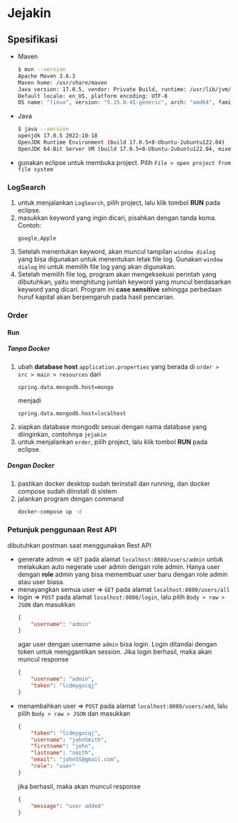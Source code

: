 # Jejakin

## Spesifikasi
- Maven
    ```sh
    $ mvn --version
    Apache Maven 3.6.3
    Maven home: /usr/share/maven
    Java version: 17.0.5, vendor: Private Build, runtime: /usr/lib/jvm/java-17-openjdk-amd64
    Default locale: en_US, platform encoding: UTF-8
    OS name: "linux", version: "5.15.0-41-generic", arch: "amd64", family: "unix"
    ```
- Java
    ```sh
    $ java --version
    openjdk 17.0.5 2022-10-18
    OpenJDK Runtime Environment (build 17.0.5+8-Ubuntu-2ubuntu122.04)
    OpenJDK 64-Bit Server VM (build 17.0.5+8-Ubuntu-2ubuntu122.04, mixed mode, sharing)
    ```
- gunakan eclipse untuk membuka project. Pilih `File > open project from file system`
### LogSearch
1. untuk menjalankan `LogSearch`, pilih project, lalu klik tombol **RUN** pada eclipse.
2. masukkan keyword yang ingin dicari, pisahkan dengan tanda koma. Contoh:
    ```
    google,Apple
    ```
3. Setelah menentukan keyword, akan muncul tampilan `window dialog` yang bisa digunakan untuk menentukan letak file log. Gunakan `window dialog` ini untuk memilih file log yang akan digunakan.
4. Setelah memilih file log, program akan mengeksekusi perintah yang dibutuhkan, yaitu menghitung jumlah keyword yang muncul berdasarkan keyword yang dicari. Program ini __case sensitive__ sehingga perbedaan huruf kapital akan berpengaruh pada hasil pencarian.

### Order
#### Run
##### Tanpa Docker
1. ubah __database host__ `application.properties` yang berada di `order > src > main > resources`
    dari
    ```
    spring.data.mongodb.host=mongo
    ```
    menjadi
    ```
    spring.data.mongodb.host=localhost
    ```
2. siapkan database mongodb sesuai dengan nama database yang diinginkan, contohnya `jejakin`
3. untuk menjalankan `order`, pilih project, lalu klik tombol **RUN** pada eclipse.
##### Dengan Docker
1. pastikan docker desktop sudah terinstall dan running, dan docker compose sudah diinstall di sistem
2. jalankan program dengan command
    ```sh
    docker-compose up -d
    ```
### Petunjuk penggunaan Rest API
dibutuhkan postman saat menggunakan Rest API
- generate admin => `GET` pada alamat `localhost:8080/users/admin` untuk melakukan auto negerate user admin dengan role admin. Hanya user dengan __role__ admin yang bisa memembuat user baru dengan role admin atau user biasa.
- menayangkan semua user => `GET` pada alamat `localhost:8080/users/all`
- login => `POST` pada alamat `localhost:8080/login`, lalu pilih `Body > raw > JSON` dan masukkan
    ```json
    {
        "username": "admin"
    }
    ```
    agar user dengan username `admin` bisa login. Login ditandai dengan token untuk menggantikan session. Jika login berhasil, maka akan muncul response
    ```json
    {
        "username": "admin",
        "token": "lcdmygocqj"
    }
    ```
- menambahkan user => `POST` pada alamat `localhost:8080/users/add`, lalu pilih `Body > raw > JSON` dan masukkan
    ```json
    {
        "token": "lcdmygocqj",
        "username": "johnSmith",
        "firstname": "john",
        "lastname": "smith",
        "email": "johnSS@gmail.com",
        "role": "user"
    }
    ```
    jika berhasil, maka akan muncul response
    ```json
    {
        "message": "user added"
    }
    ```